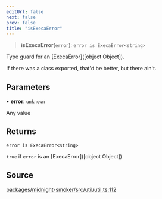 ```yaml
---
editUrl: false
next: false
prev: false
title: "isExecaError"
---
```


> **isExecaError**(`error`): `error is ExecaError<string>`

Type guard for an [ExecaError]([object Object]).

If there was a class exported, that'd be better, but there ain't.

## Parameters

• **error**: `unknown`

Any value

## Returns

`error is ExecaError<string>`

`true` if `error` is an [ExecaError]([object Object])

## Source

[packages/midnight-smoker/src/util/util.ts:112](https://github.com/boneskull/midnight-smoker/blob/417858b/packages/midnight-smoker/src/util/util.ts#L112)
